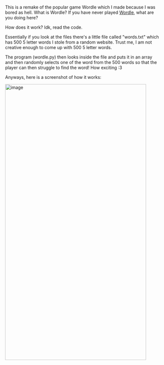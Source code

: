 This is a remake of the popular game Wordle which I made because I was bored as hell.
What is Wordle? If you have never played [Wordle](https://www.nytimes.com/games/wordle/index.html), what are you doing here?

How does it work? Idk, read the code.

Essentially if you look at the files there's a little file called "words.txt" which has 500 5 letter words I stole from a random website. Trust me, I am not creative enough to come up with 500 5 letter words.

The program (wordle.py) then looks inside the file and puts it in an array and then randomly selects one of the word from the 500 words so that the player can then struggle to find the word! How exciting :3

Anyways, here is a screenshot of how it works:

<img width="456" height="890" alt="image" src="https://github.com/user-attachments/assets/610cae45-834a-42ce-8173-8d8fd533cb0c" />

